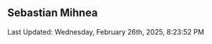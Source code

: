 <h2>Sebastian Mihnea</h2>

<!--RECENT_ACTIVITY:start-->
<!--RECENT_ACTIVITY:end-->
<!--RECENT_ACTIVITY:last_update-->
Last Updated: Wednesday, February 26th, 2025, 8:23:52 PM
<!--RECENT_ACTIVITY:last_update_end-->

<!---LOL-STATS-START-HERE--->
<!---LOL-STATS-END-HERE--->

